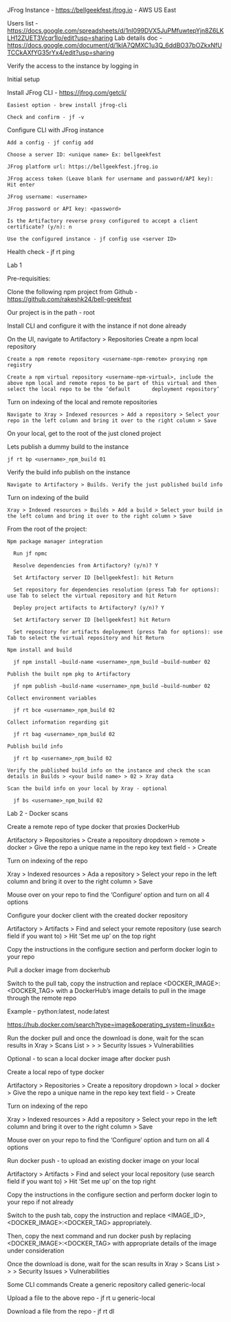 
JFrog Instance - https://bellgeekfest.jfrog.io - AWS US East

Users list - https://docs.google.com/spreadsheets/d/1nI099DVX5JuPMfuwtepYjn8Z6LKLH12ZUET3Vcqr1lo/edit?usp=sharing
Lab details doc - https://docs.google.com/document/d/1klA7QMXC1u3Q_6ddBO37bOZkxNfUTCCkAXfYG35rYx4/edit?usp=sharing


Verify the access to the instance by logging in

Initial setup
  
  Install JFrog CLI - https://jfrog.com/getcli/
  
    Easiest option - brew install jfrog-cli

    Check and confirm - jf -v

  Configure CLI with JFrog instance

    Add a config - jf config add

    Choose a server ID: <unique name> Ex: bellgeekfest

    JFrog platform url: https://bellgeekfest.jfrog.io

    JFrog access token (Leave blank for username and password/API key): Hit enter

    JFrog username: <username>

    JFrog password or API key: <password>

    Is the Artifactory reverse proxy configured to accept a client certificate? (y/n): n

    Use the configured instance - jf config use <server ID>
  
  Health check - jf rt ping


Lab 1
  
  Pre-requisities:
  
  Clone the following npm project from Github - https://github.com/rakeshk24/bell-geekfest
  
  Our project is in the path - root

  Install CLI and configure it with the instance if not done already
  
  On the UI, navigate to Artifactory > Repositories
    Create a npm local repository <username-npm-local>
  
    Create a npm remote repository <username-npm-remote> proxying npm registry
  
    Create a npm virtual repository <username-npm-virtual>, include the above npm local and remote repos to be part of this virtual and then select the local repo to be the ‘default       deployment repository’
  
  Turn on indexing of the local and remote repositories
  
    Navigate to Xray > Indexed resources > Add a repository > Select your repo in the left column and bring it over to the right column > Save
  
  On your local, get to the root of the just cloned project
  
  Lets publish a dummy build to the instance
  
    jf rt bp <username>_npm_build 01
  
  Verify the build info publish on the instance
  
    Navigate to Artifactory > Builds. Verify the just published build info
  
  Turn on indexing of the build
  
    Xray > Indexed resources > Builds > Add a build > Select your build in the left column and bring it over to the right column > Save
  
  From the root of the project:
  
    Npm package manager integration
  
      Run jf npmc
  
      Resolve dependencies from Artifactory? (y/n)? Y
  
      Set Artifactory server ID [bellgeekfest]: hit Return
  
      Set repository for dependencies resolution (press Tab for options): use Tab to select the virtual repository and hit Return
  
      Deploy project artifacts to Artifactory? (y/n)? Y
  
      Set Artifactory server ID [bellgeekfest] hit Return
  
      Set repository for artifacts deployment (press Tab for options): use Tab to select the virtual repository and hit Return
   
    Npm install and build
  
      jf npm install –build-name <username>_npm_build –build-number 02
    
    Publish the built npm pkg to Artifactory
  
      jf npm publish –build-name <username>_npm_build –build-number 02
  
    Collect environment variables
  
      jf rt bce <username>_npm_build 02
  
    Collect information regarding git
  
      jf rt bag <username>_npm_build 02
  
    Publish build info
  
      jf rt bp <username>_npm_build 02
  
    Verify the published build info on the instance and check the scan details in Builds > <your build name> > 02 > Xray data
    
    Scan the build info on your local by Xray - optional
  
      jf bs <username>_npm_build 02
  
Lab 2 - Docker scans

Create a remote repo of type docker that proxies DockerHub
  
  Artifactory > Repositories > Create a repository dropdown > remote > docker > Give the repo a unique name in the repo key text field - <username-docker-remote> > Create
  
Turn on indexing of the repo
  
  Xray > Indexed resources > Ada a repository > Select your repo in the left column and bring it over to the right column > Save
  
  Mouse over on your repo to find the ‘Configure’ option and turn on all 4 options
  
Configure your docker client with the created docker repository
  
  Artifactory > Artifacts > Find and select your remote repository (use search field if you want to) > Hit ‘Set me up’ on the top right
  
  Copy the instructions in the configure section and perform docker login to your repo
  
Pull a docker image from dockerhub
  
  Switch to the pull tab, copy the instruction and replace <DOCKER_IMAGE>:<DOCKER_TAG> with a DockerHub’s image details to pull in the image through the remote repo
  
  Example - python:latest, node:latest
  
  https://hub.docker.com/search?type=image&operating_system=linux&q=
  
Run the docker pull and once the download is done, wait for the scan results in Xray > Scans List > <Your repo> > <The downloaded image name> > Security Issues > Vulnerabilities

Optional - to scan a local docker image after docker push
  
Create a local repo of type docker
  
  Artifactory > Repositories > Create a repository dropdown > local > docker > Give the repo a unique name in the repo key text field - <username-docker-local> > Create
  
Turn on indexing of the repo
  
  Xray > Indexed resources > Add a repository > Select your repo in the left column and bring it over to the right column > Save
  
  Mouse over on your repo to find the ‘Configure’ option and turn on all 4 options
  
Run docker push - to upload an existing docker image on your local
  
  Artifactory > Artifacts > Find and select your local repository (use search field if you want to) > Hit ‘Set me up’ on the top right
  
  Copy the instructions in the configure section and perform docker login to your repo if not already
  
  Switch to the push tab, copy the instruction and replace <IMAGE_ID>, <DOCKER_IMAGE>:<DOCKER_TAG> appropriately.
  
  Then, copy the next command and run docker push by replacing <DOCKER_IMAGE>:<DOCKER_TAG> with appropriate details of the image under consideration
  
Once the download is done, wait for the scan results in Xray > Scans List > <Your repo> > <The downloaded image name> > Security Issues > Vulnerabilities
  
Some CLI commands
Create a generic repository called generic-local
  
Upload a file to the above repo - jf rt u <filename> generic-local
  
Download a file from the repo - jf rt dl <filepath>
